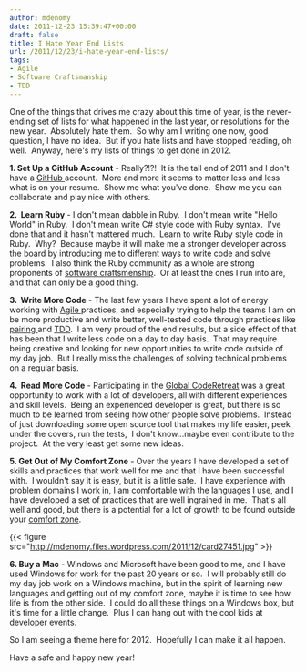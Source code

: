 ```yaml
---
author: mdenomy
date: 2011-12-23 15:39:47+00:00
draft: false
title: I Hate Year End Lists
url: /2011/12/23/i-hate-year-end-lists/
tags:
- Agile
- Software Craftsmanship
- TDD
---
```


One of the things that drives me crazy about this time of year, is the never-ending set of lists for what happened in the last year, or resolutions for the new year.  Absolutely hate them.  So why am I writing one now, good question, I have no idea.  But if you hate lists and have stopped reading, oh well.  Anyway, here's my lists of things to get done in 2012.

**1. Set Up a GitHub Account** - Really?!?!  It is the tail end of 2011 and I don't have a [GitHub ](https://github.com/)account.  More and more it seems to matter less and less what is on your resume.  Show me what you've done.  Show me you can collaborate and play nice with others.

**2.  Learn Ruby** - I don't mean dabble in Ruby.  I don't mean write "Hello World" in Ruby.  I don't mean write C# style code with Ruby syntax.  I've done that and it hasn't mattered much.  Learn to write Ruby style code in Ruby.  Why?  Because maybe it will make me a stronger developer across the board by introducing me to different ways to write code and solve problems.  I also think the Ruby community as a whole are strong proponents of [software craftsmenship](http://softwarecraftsmanship.org/).  Or at least the ones I run into are, and that can only be a good thing.

**3.  Write More Code** - The last few years I have spent a lot of energy working with [Agile ](http://mdenomy.wordpress.com/category/agile/)practices, and especially trying to help the teams I am on be more productive and write better, well-tested code through practices like [pairing ](/tags/pair-programming/)and [TDD](/tags/tdd/).  I am very proud of the end results, but a side effect of that has been that I write less code on a day to day basis.  That may require being creative and looking for new opportunities to write code outside of my day job.  But I really miss the challenges of solving technical problems on a regular basis.

**4.  Read More Code** - Participating in the [Global CodeRetreat](http://coderetreat.org/) was a great opportunity to work with a lot of developers, all with different experiences and skill levels.  Being an experienced developer is great, but there is so much to be learned from seeing how other people solve problems.  Instead of just downloading some open source tool that makes my life easier, peek under the covers, run the tests,  I don't know...maybe even contribute to the project.  At the very least get some new ideas.

**5. Get Out of My Comfort Zone** - Over the years I have developed a set of skills and practices that work well for me and that I have been successful with.  I wouldn't say it is easy, but it is a little safe.  I have experience with problem domains I work in, I am comfortable with the languages I use, and I have developed a set of practices that are well ingrained in me.  That's all well and good, but there is a potential for a lot of growth to be found outside your [comfort zone](http://thisisindexed.com/2010/11/stretching-is-good-stuff/).

{{< figure src="http://mdenomy.files.wordpress.com/2011/12/card27451.jpg" >}}

**6. Buy a Mac** - Windows and Microsoft have been good to me, and I have used Windows for work for the past 20 years or so.  I will probably still do my day job work on a Windows machine, but in the spirit of learning new languages and getting out of my comfort zone, maybe it is time to see how life is from the other side.  I could do all these things on a Windows box, but it's time for a little change.  Plus I can hang out with the cool kids at developer events.

So I am seeing a theme here for 2012.  Hopefully I can make it all happen.

Have a safe and happy new year!
